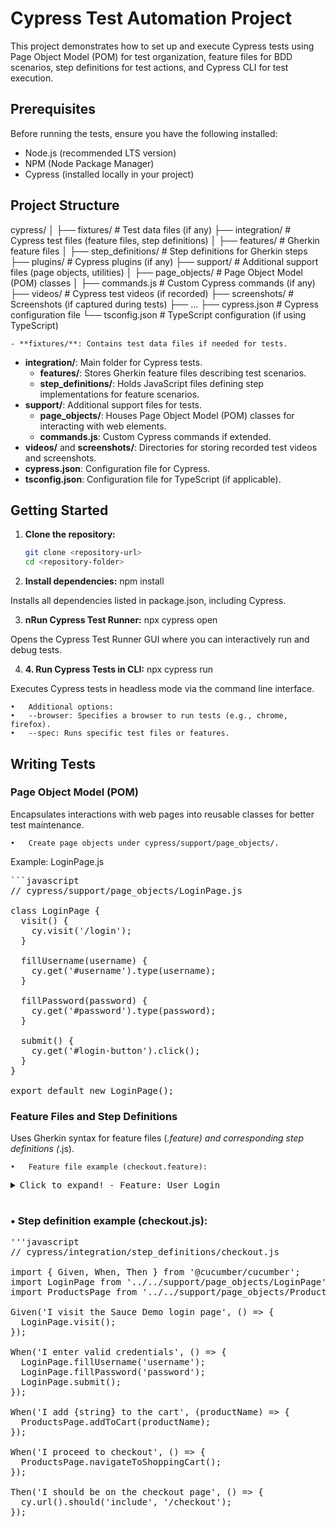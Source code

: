 # Cypress Test Automation Project

This project demonstrates how to set up and execute Cypress tests using Page Object Model (POM) for test organization, feature files for BDD scenarios, step definitions for test actions, and Cypress CLI for test execution.

## Prerequisites

Before running the tests, ensure you have the following installed:

- Node.js (recommended LTS version)
- NPM (Node Package Manager)
- Cypress (installed locally in your project)

## Project Structure


cypress/
│
├── fixtures/         # Test data files (if any)
├── integration/      # Cypress test files (feature files, step definitions)
│   ├── features/     # Gherkin feature files
│   ├── step_definitions/  # Step definitions for Gherkin steps
├── plugins/          # Cypress plugins (if any)
├── support/          # Additional support files (page objects, utilities)
│   ├── page_objects/ # Page Object Model (POM) classes
│   ├── commands.js   # Custom Cypress commands (if any)
├── videos/           # Cypress test videos (if recorded)
├── screenshots/      # Screenshots (if captured during tests)
├── ...
├── cypress.json      # Cypress configuration file
└── tsconfig.json     # TypeScript configuration (if using TypeScript)

	- **fixtures/**: Contains test data files if needed for tests.
- **integration/**: Main folder for Cypress tests.
  - **features/**: Stores Gherkin feature files describing test scenarios.
  - **step_definitions/**: Holds JavaScript files defining step implementations for feature scenarios.
- **support/**: Additional support files for tests.
  - **page_objects/**: Houses Page Object Model (POM) classes for interacting with web elements.
  - **commands.js**: Custom Cypress commands if extended.
- **videos/** and **screenshots/**: Directories for storing recorded test videos and screenshots.
- **cypress.json**: Configuration file for Cypress.
- **tsconfig.json**: Configuration file for TypeScript (if applicable).

## Getting Started

1. **Clone the repository:**

   ```bash
   git clone <repository-url>
   cd <repository-folder>

2.	**Install dependencies:**
    npm install
    
Installs all dependencies listed in package.json, including Cypress.

3.  **nRun Cypress Test Runner:**
    npx cypress open

Opens the Cypress Test Runner GUI where you can interactively run and debug tests.

4.  **4. Run Cypress Tests in CLI:**
    npx cypress run

Executes Cypress tests in headless mode via the command line interface.

	•	Additional options:
	•	--browser: Specifies a browser to run tests (e.g., chrome, firefox).
	•	--spec: Runs specific test files or features.

## Writing Tests

### Page Object Model (POM)

Encapsulates interactions with web pages into reusable classes for better test maintenance.

	•	Create page objects under cypress/support/page_objects/.

Example: LoginPage.js

<pre>
```javascript
// cypress/support/page_objects/LoginPage.js

class LoginPage {
  visit() {
    cy.visit('/login');
  }

  fillUsername(username) {
    cy.get('#username').type(username);
  }

  fillPassword(password) {
    cy.get('#password').type(password);
  }

  submit() {
    cy.get('#login-button').click();
  }
}

export default new LoginPage();
</pre>

### Feature Files and Step Definitions

Uses Gherkin syntax for feature files (*.feature) and corresponding step definitions (*.js).

	•	Feature file example (checkout.feature):
<pre>
<details>
<summary>Click to expand! - Feature: User Login</summary>

```gherkin
Feature: Checkout process

  Scenario: User can add products to the cart and proceed to checkout
    Given I visit the Sauce Demo login page
    When I enter valid credentials
    And I add "Sauce Labs Backpack" to the cart
    And I add "Sauce Labs Bolt T-Shirt" to the cart
    And I proceed to checkout
    Then I should be on the checkout page
```

</details>
</pre>

### 	•	Step definition example (checkout.js):

<pre>
'''javascript
// cypress/integration/step_definitions/checkout.js

import { Given, When, Then } from '@cucumber/cucumber';
import LoginPage from '../../support/page_objects/LoginPage';
import ProductsPage from '../../support/page_objects/ProductsPage';

Given('I visit the Sauce Demo login page', () => {
  LoginPage.visit();
});

When('I enter valid credentials', () => {
  LoginPage.fillUsername('username');
  LoginPage.fillPassword('password');
  LoginPage.submit();
});

When('I add {string} to the cart', (productName) => {
  ProductsPage.addToCart(productName);
});

When('I proceed to checkout', () => {
  ProductsPage.navigateToShoppingCart();
});

Then('I should be on the checkout page', () => {
  cy.url().should('include', '/checkout');
});
</pre>
